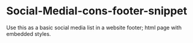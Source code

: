 # Social-MediaI-cons-footer-snippet
Use this as a basic social media list in a website footer; html page with embedded styles.
